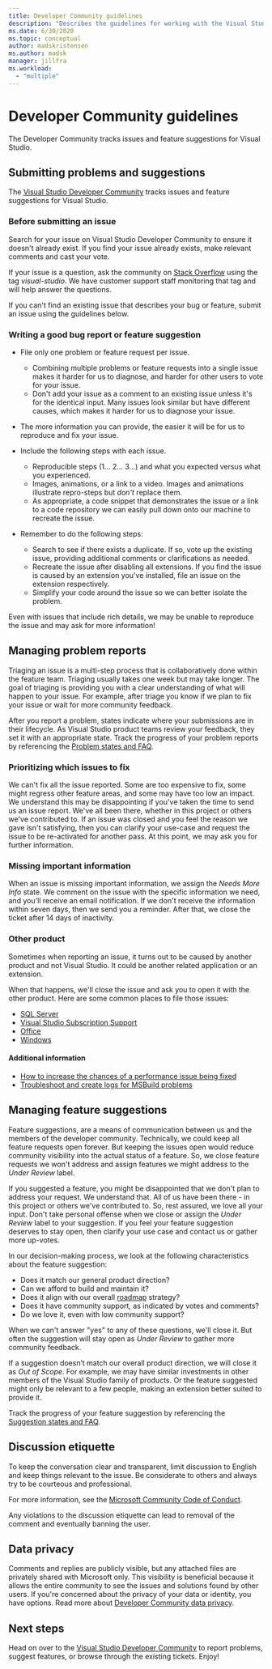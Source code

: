 ```yaml
---
title: Developer Community guidelines
description: "Describes the guidelines for working with the Visual Studio Developer Community."
ms.date: 6/30/2020
ms.topic: conceptual
author: madskristensen
ms.author: madsk
manager: jillfra
ms.workload:
  - "multiple"
---
```

# Developer Community guidelines

The Developer Community tracks issues and feature suggestions for Visual Studio.

## Submitting problems and suggestions

The [Visual Studio Developer Community](https://aka.ms/feedback/report?space=8) tracks issues and feature suggestions for Visual Studio.

### Before submitting an issue

Search for your issue on Visual Studio Developer Community to ensure it doesn't already exist. If you find your issue already exists, make relevant comments and cast your vote.

If your issue is a question, ask the community on [Stack Overflow](https://stackoverflow.com/questions/tagged/visual-studio?tab=Newest) using the tag _visual-studio_. We have customer support staff monitoring that tag and will help answer the questions.

If you can't find an existing issue that describes your bug or feature, submit an issue using the guidelines below.

### Writing a good bug report or feature suggestion

- File only one problem or feature request per issue.

  - Combining multiple problems or feature requests into a single issue makes it harder for us to diagnose, and harder for other users to vote for your issue.
  - Don't add your issue as a comment to an existing issue unless it's for the identical input. Many issues look similar but have different causes, which makes it harder for us to diagnose your issue.

- The more information you can provide, the easier it will be for us to reproduce and fix your issue.
- Include the following steps with each issue.

  - Reproducible steps (1... 2... 3...) and what you expected versus what you experienced.
  - Images, animations, or a link to a video. Images and animations illustrate repro-steps but _don't_ replace them.
  - As appropriate, a code snippet that demonstrates the issue or a link to a code repository we can easily pull down onto our machine to recreate the issue.

- Remember to do the following steps:

  - Search to see if there exists a duplicate. If so, vote up the existing issue, providing additional comments or clarifications as needed.
  - Recreate the issue after disabling all extensions. If you find the issue is caused by an extension you've installed, file an issue on the extension respectively.
  - Simplify your code around the issue so we can better isolate the problem.

Even with issues that include rich details, we may be unable to reproduce the issue and may ask for more information!

## Managing problem reports

Triaging an issue is a multi-step process that is collaboratively done within the feature team. Triaging usually takes one week but may take longer. The goal of triaging is providing you with a clear understanding of what will happen to your issue. For example, after triage you know if we plan to fix your issue or wait for more community feedback.

After you report a problem, states indicate where your submissions are in their lifecycle. As Visual Studio product teams review your feedback, they set it with an appropriate state. Track the progress of your problem reports by referencing the [Problem states and FAQ](./report-a-problem.md).

### Prioritizing which issues to fix

We can't fix all the issue reported. Some are too expensive to fix, some might regress other feature areas, and some may have too low an impact. We understand this may be disappointing if you've taken the time to send us an issue report. We've all been there, whether in this project or others we've contributed to. If an issue was closed and you feel the reason we gave isn't satisfying, then you can clarify your use-case and request the issue to be re-activated for another pass. At this point, we may ask you for further information.

### Missing important information

When an issue is missing important information, we assign the _Needs More Info_ state. We comment on the issue with the specific information we need, and you'll receive an email notification. If we don't receive the information within seven days, then we send you a reminder. After that, we close the ticket after 14 days of inactivity.

### Other product

Sometimes when reporting an issue, it turns out to be caused by another product and not Visual Studio. It could be another related application or an extension. 

When that happens, we'll close the issue and ask you to open it with the other product. Here are some common places to file those issues:

* [SQL Server](https://feedback.azure.com/forums/908035-sql-server)
* [Visual Studio Subscription Support](https://feedback.azure.com/forums/908035-sql-server)
* [Office](https://support.office.com/article/how-do-i-give-feedback-on-microsoft-office-2b102d44-b43f-4dd2-9ff4-23cf144cfb11)
* [Windows](https://support.microsoft.com/help/4021566/windows-10-send-feedback-to-microsoft-with-feedback-hub-app)

#### Additional information

- [How to increase the chances of a performance issue being fixed](./how-to-increase-chances-of-performance-issue-being-fixed.md)
- [Troubleshoot and create logs for MSBuild problems](./msbuild-logs.md)

## Managing feature suggestions

Feature suggestions, are a means of communication between us and the members of the developer community. Technically, we could keep all feature requests open forever. But keeping the issues open would reduce community visibility into the actual status of a feature. So, we close feature requests we won't address and assign features we might address to the _Under Review_ label.

If you suggested a feature, you might be disappointed that we don't plan to address your request. We understand that. All of us have been there - in this project or others we've contributed to. So, rest assured, we love all your input. Don't take personal offense when we close or assign the _Under Review_ label to your suggestion. If you feel your feature suggestion deserves to stay open, then clarify your use case and contact us or gather more up-votes.

In our decision-making process, we look at the following characteristics about the feature suggestion:

- Does it match our general product direction?
- Can we afford to build and maintain it?
- Does it align with our overall [roadmap](/visualstudio/productinfo/vs-roadmap) strategy?
- Does it have community support, as indicated by votes and comments?
- Do we love it, even with low community support?

When we can't answer "yes" to any of these questions, we'll close it. But often the suggestion will stay open as _Under Review_ to gather more community feedback.

If a suggestion doesn’t match our overall product direction, we will close it as *Out of Scope*. For example, we may have similar investments in other members of the Visual Studio family of products. Or the feature suggested might only be relevant to a few people, making an extension better suited to provide it.

Track the progress of your feature suggestion by referencing the [Suggestion states and FAQ](./report-a-problem.md).

## Discussion etiquette

To keep the conversation clear and transparent, limit discussion to English and keep things relevant to the issue. Be considerate to others and always try to be courteous and professional.

For more information, see the [Microsoft Community Code of Conduct](https://answers.microsoft.com/en-us/page/codeofconduct).

Any violations to the discussion etiquette can lead to removal of the comment and eventually banning the user.

## Data privacy

Comments and replies are publicly visible, but any attached files are privately shared with Microsoft only. This visibility is beneficial because it allows the entire community to see the issues and solutions found by other users. If you're concerned about the privacy of your data or identity, you have options. Read more about [Developer Community data privacy](./developer-community-privacy.md).

## Next steps

Head on over to the [Visual Studio Developer Community](https://aka.ms/feedback/report?space=8) to report problems, suggest features, or browse through the existing tickets. Enjoy!

